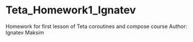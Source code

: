 # Teta_Homework1_Ignatev
Homework for first lesson of Teta coroutines and compose course
Author: Ignatev Maksim
